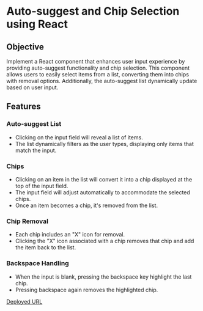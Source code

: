 # Auto-suggest and Chip Selection using React

## Objective

Implement a React component that enhances user input experience by providing auto-suggest functionality and chip selection. This component allows users to easily select items from a list, converting them into chips with removal options. Additionally, the auto-suggest list dynamically update based on user input.

## Features

### Auto-suggest List

- Clicking on the input field will reveal a list of items.
- The list dynamically filters as the user types, displaying only items that match the input.

### Chips

- Clicking on an item in the list will convert it into a chip displayed at the top of the input field.
- The input field will adjust automatically to accommodate the selected chips.
- Once an item becomes a chip, it's removed from the list.

### Chip Removal

- Each chip includes an "X" icon for removal.
- Clicking the "X" icon associated with a chip removes that chip and add the item back to the list.

### Backspace Handling

- When the input is blank, pressing the backspace key highlight the last chip.
- Pressing backspace again removes the highlighted chip.

[Deployed URL](https://chip-saurabh-singh.vercel.app/ 'Chip Selection')
